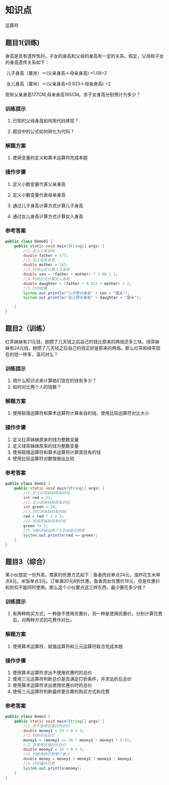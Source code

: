 # 知识点

运算符

## 题目1(训练)

身高是具有遗传性的，子女的身高和父母的身高有一定的关系。假定，父母和子女的身高遗传关系如下：

​	儿子身高（厘米）＝(父亲身高＋母亲身高) ×1.08÷2

​	女儿身高（厘米）＝(父亲身高×0.923＋母亲身高) ÷2

现有父亲身高177CM,母亲身高165CM。求子女身高分别预计为多少？

### 训练提示

1. 已知的父母身高如何用代码体现？

2. 题目中的公式如何转化为代码？

### 解题方案

1. 使用变量的定义和算术运算符完成本题

### 操作步骤

1. 定义小数变量代表父亲身高

2. 定义小数变量代表母亲身高

3. 通过儿子身高计算方式计算儿子身高

4. 通过女儿身高计算方式计算女人身高

### 参考答案

```java
public class Demo01 {
    public static void main(String[] args) {
        //1.定义父亲身高
        double father = 177;
        //2.定义母亲身高
        double mother = 165;
        //3.利用公式计算儿子身高
        double son = (father + mother) * 1.08 / 2;
        //4.利用公式计算女儿身高
        double daughter = (father * 0.923 + mother) / 2;
		//5.打印结果
        System.out.println("儿子预计身高" + son + "厘米");
        System.out.println("女儿预计身高" + daughter + "厘米");

    }
}
```

## 题目2（训练）

红茶妹妹有21元钱，她攒了几天钱之后自己的钱比原来的两倍还多三块。绿茶妹妹有24元钱，她攒了几天钱之后自己的钱正好是原来的两倍。那么红茶和绿茶现在的钱一样多，请问对么？

### 训练提示

1. 用什么知识点来计算她们现在的钱有多少？
2. 如何对比两个人的钱数？

### 解题方案

1. 使用赋值运算符和算术运算符计算各自的钱，使用比较运算符对比大小

### 操作步骤

1. 定义红茶妹妹原来的钱为整数变量
2. 定义绿茶妹妹原来的钱为整数变量
3. 使用赋值运算符和算术运算符计算其现有的钱
4. 使用比较运算符对数值做出比较

### 参考答案

```java
public class Demo2 {
    public static void main(String[] args) {
        //1.定义红茶妹妹原来的钱
        int red = 21;
        //2.定义绿茶妹妹原来的钱
        int green = 24;
        //3.求红茶妹妹现有的钱
        red = red * 2 + 3;
        //4.求绿茶妹妹现有的钱
        green *= 2;
        //5.判断并输出两个人的钱是否相等
        System.out.println(red == green);
    }
}
```

## 题目3（综合）

某小伙想定一份外卖，商家的优惠方式如下：鱼香肉丝单点24元，油炸花生米单点8元，米饭单点3元。订单满30元8折优惠。鱼香肉丝优惠价16元，但是优惠价和折扣不能同时使用。那么这个小伙要点这三样东西，最少要花多少钱？

### 训练提示

1. 有两种购买方式，一种是不使用优惠价，另一种是使用优惠价。分别计算花费后，对两种方式的花费作对比。

### 解题方案

1. 使用算术运算符、赋值运算符和三元运算符联合完成本题

### 操作步骤

1. 使用算术运算符求出不使用优惠时的总价
2. 使用三元运算符判断总价是否满足打折条件，并求出折后总价
3. 使用算术运算符求出使用优惠价时的总价
4. 使用三元运算符判断最终更合算的购买方式和花费

### 参考答案

```java
public class Demo3 {
    public static void main(String[] args) {
        //1.求不使用优惠时的总价
        double money1 = 24 + 8 + 3;
        //2.判断折后总价
        money1 = (money1 >= 30 ? money1 : money1 * 0.8);
        //3.求使用优惠时的总价
        double money2 = 16 + 8 + 3;
        //4.判断两种花费哪个更少
        double money = money1 < money2 ? money1 : money2;
        //5.打印最终花费
        System.out.println(money);
    }
}
```